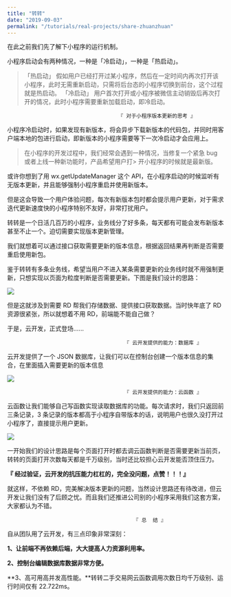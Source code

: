 ```yaml
---
title: "转转"
date: "2019-09-03"
permalink: "/tutorials/real-projects/share-zhuanzhuan"
---
```


在此之前我们先了解下小程序的运行机制。

小程序启动会有两种情况，一种是「冷启动」，一种是「热启动」。

> 「热启动」
> 假如用户已经打开过某小程序，然后在一定时间内再次打开该小程序，此时无需重新启动，只需将后台态的小程序切换到前台，这个过程就是热启动。
> 「冷启动」
> 用户首次打开或小程序被微信主动销毁后再次打开的情况，此时小程序需要重新加载启动，即冷启动。

```
                                    『 对于小程序版本更新的思考 』
```

小程序冷启动时，如果发现有新版本，将会异步下载新版本的代码包，并同时用客户端本地的包进行启动，即新版本的小程序需要等下一次冷启动才会应用上。

> 在小程序的开发过程中，我们经常会遇到一种情况，当修复一个紧急 bug 或者上线一种新功能时，产品希望用户打> 开小程序的时候就是最新版。

或许你想到了用 wx.getUpdateManager 这个 API，在小程序启动的时候监听有无版本更新，并且能够强制小程序重启并使用新版本。

但是这会导致一个用户体验问题，每次有新版本包时都会提示用户更新，对于需求迭代更新速度快的小程序特别不友好，非常打扰用户。

转转是一个日活几百万的小程序，业务线分了好多条，每天都有可能会发布新版本甚至不止一个。迫切需要实现版本更新管理。

我们就想着可以通过接口获取需要更新的版本信息，根据返回结果再判断是否需要重启使用新包。

鉴于转转有多条业务线，希望当用户不进入某条需要更新的业务线时就不用强制更新，只想实现以页面为粒度判断是否需要更新。下图是我们设计的思路：

![](https://ask.qcloudimg.com/draft/4744530/fp3lvakk0y.jpeg)

但是这就涉及到需要 RD 帮我们存储数据、提供接口获取数据。当时快年底了 RD 资源很紧张，所以就想着不用 RD，前端能不能自己做？

于是，云开发，正式登场......

```
                                      『 云开发提供的能力：数据库 』
```

云开发提供了一个 JSON 数据库，让我们可以在控制台创建一个版本信息的集合，在里面插入需要更新的版本信息

![](https://ask.qcloudimg.com/draft/4744530/xyngvql9hs.jpeg)

```
                                      『 云开发提供的能力：云函数 』
```

云函数让我们能够自己写函数实现读取数据库的功能。每次请求时，我们只返回前三条记录，3 条记录的版本都高于小程序自带版本的话，说明用户也很久没打开过小程序了，直接提示用户更新。

![](https://ask.qcloudimg.com/draft/4744530/22xc7mud64.jpeg)

一开始我们的设计思路是每个页面打开时都去调云函数判断是否需要更新当前页，转转的页面打开次数每天都是千万级别，当时还比较担心云开发能否顶住压力。

**『 经过验证，云开发的抗压能力杠杠的，完全没问题，点赞！！！』**

就这样，不依赖 RD，完美解决版本更新的问题，当然设计思路还有待改进，但云开发让我们没有了后顾之忧。而且我们还推进公司别的小程序采用我们这套方案，大家都认为不错。

```
                                         『 总  结 』
```

自从团队用了云开发，有三点印象非常深刻：

**1、让前端不再依赖后端，大大提高人力资源利用率。**

**2、控制台编辑数据库数据非常方便。**

**3、高可用高并发高性能。**转转二手交易网云函数调用次数日均千万级别、运行时间仅有 22.722ms。
